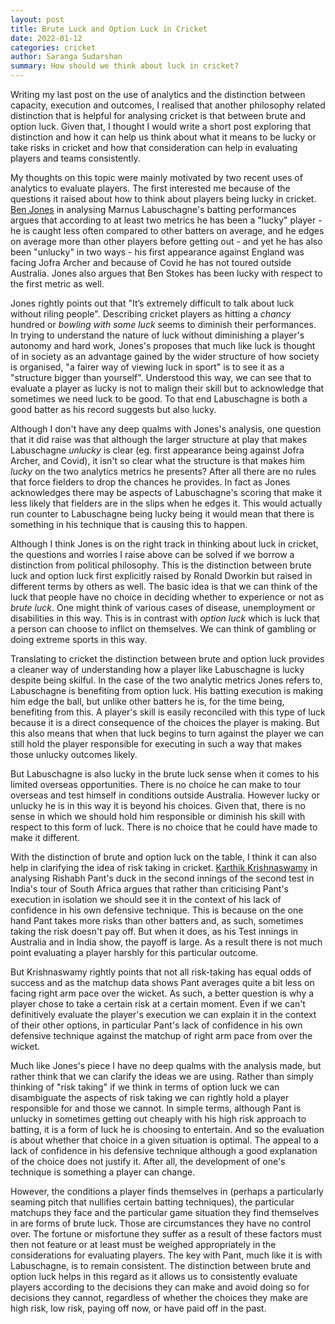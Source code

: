```yaml
---
layout: post
title: Brute Luck and Option Luck in Cricket
date: 2022-01-12
categories: cricket
author: Saranga Sudarshan
summary: How should we think about luck in cricket?
---
```

Writing my last post on the use of analytics and the distinction between capacity, execution and outcomes, I realised that another philosophy related distinction that is helpful for analysing cricket is that between brute and option luck. Given that, I thought I would write a short post exploring that distinction and how it can help us think about what it means to be lucky or take risks in cricket and how that consideration can help in evaluating players and teams consistently.

My thoughts on this topic were mainly motivated by two recent uses of analytics to evaluate players. The first interested me because of the questions it raised about how to think about players being lucky in cricket. [Ben Jones](https://www.cricviz.com/marnus-labuschagnes-luck/) in analysing Marnus Labuschagne's batting performances argues that according to at least two metrics he has been a "lucky" player - he is caught less often compared to other batters on average, and he edges on average more than other players before getting out - and yet he has also been "unlucky" in two ways - his first appearance against England was facing Jofra Archer and because of Covid he has not toured outside Australia. Jones also argues that Ben Stokes has been lucky with respect to the first metric as well. 

Jones rightly points out that "It’s extremely difficult to talk about luck without riling people". Describing cricket players as hitting a _chancy_ hundred or _bowling with some luck_ seems to diminish their performances. In trying to understand the nature of luck without diminishing a player's autonomy and hard work, Jones's proposes that much like luck is thought of in society as an advantage gained by the wider structure of how society is organised, "a fairer way of viewing luck in sport" is to see it as a "structure bigger than yourself". Understood this way, we can see that to evaluate a player as lucky is not to malign their skill but to acknowledge that sometimes we need luck to be good. To that end Labuschagne is both a good batter as his record suggests but also lucky.

Although I don't have any deep qualms with Jones's analysis, one question that it did raise was that although the larger structure at play that makes Labuschagne _unlucky_ is clear (eg. first appearance being against Jofra Archer, and Covid), it isn't so clear what the structure is that makes him _lucky_ on the two analytics metrics he presents? After all there are no rules that force fielders to drop the chances he provides. In fact as Jones acknowledges there may be aspects of Labuschagne's scoring that make it less likely that fielders are in the slips when he edges it. This would actually run counter to Labuschagne being lucky being it would mean that there is something in his technique that is causing this to happen.

Although I think Jones is on the right track in thinking about luck in cricket, the questions and worries I raise above can be solved if we borrow a distinction from political philosophy. This is the distinction between brute luck and option luck first explicitly raised by Ronald Dworkin but raised in different terms by others as well. The basic idea is that we can think of the luck that people have no choice in deciding whether to experience or not as _brute luck_. One might think of various cases of disease, unemployment or disabilities in this way. This is in contrast with _option luck_ which is luck that a person can choose to inflict on themselves. We can think of gambling or doing extreme sports in this way. 

Translating to cricket the distinction between brute and option luck provides a cleaner way of understanding how a player like Labuschagne is lucky despite being skilful. In the case of the two analytic metrics Jones refers to, Labuschagne is benefiting from option luck. His batting execution is making him edge the ball, but unlike other batters he is, for the time being, benefiting from this. A player's skill is easily reconciled with this type of luck because it is a direct consequence of the choices the player is making. But this also means that when that luck begins to turn against the player we can still hold the player responsible for executing in such a way that makes those unlucky outcomes likely.

But Labuschagne is also lucky in the brute luck sense when it comes to his limited overseas opportunities. There is no choice he can make to tour overseas and test himself in conditions outside Australia. However lucky or unlucky he is in this way it is beyond his choices. Given that, there is no sense in which we should hold him responsible or diminish his skill with respect to this form of luck. There is no choice that he could have made to make it different.

With the distinction of brute and option luck on the table, I think it can also help in clarifying the idea of risk taking in cricket. [Karthik Krishnaswamy](https://www.espncricinfo.com/story/sa-vs-ind-2022-why-did-rishabh-pant-play-that-shot-1295577) in analysing Rishabh Pant's duck in the second innings of the second test in India's tour of South Africa argues that rather than criticising Pant's execution in isolation we should see it in the context of his lack of confidence in his own defensive technique. This is because on the one hand Pant takes more risks than other batters and, as such, sometimes taking the risk doesn't pay off. But when it does, as his Test innings in Australia and in India show, the payoff is large. As a result there is not much point evaluating a player harshly for this particular outcome. 

But Krishnaswamy rightly points that not all risk-taking has equal odds of success and as the matchup data shows Pant averages quite a bit less on facing right arm pace over the wicket. As such, a better question is why a player chose to take a certain risk at a certain moment. Even if we can't definitively evaluate the player's execution we can explain it in the context of their other options, in particular Pant's lack of confidence in his own defensive technique against the matchup of right arm pace from over the wicket.

Much like Jones's piece I have no deep qualms with the analysis made, but rather think that we can clarify the ideas we are using. Rather than simply thinking of "risk taking" if we think in terms of option luck we can disambiguate the aspects of risk taking we can rightly hold a player responsible for and those we cannot. In simple terms, although Pant is unlucky in sometimes getting out cheaply with his high risk approach to batting, it is a form of luck he is choosing to entertain. And so the evaluation is about whether that choice in a given situation is optimal. The appeal to a lack of confidence in his defensive technique although a good explanation of the choice does not justify it. After all, the development of one's technique is something a player can change. 

However, the conditions a player finds themselves in (perhaps a particularly seaming pitch that nullifies certain batting techniques), the particular matchups they face and the particular game situation they find themselves in are forms of brute luck. Those are circumstances they have no control over. The fortune or misfortune they suffer as a result of these factors must then not feature or at least must be weighed appropriately in the considerations for evaluating players. The key with Pant, much like it is with Labuschagne, is to remain consistent. The distinction between brute and option luck helps in this regard as it allows us to consistently evaluate players according to the decisions they can make and avoid doing so for decisions they cannot, regardless of whether the choices they make are high risk, low risk, paying off now, or have paid off in the past.